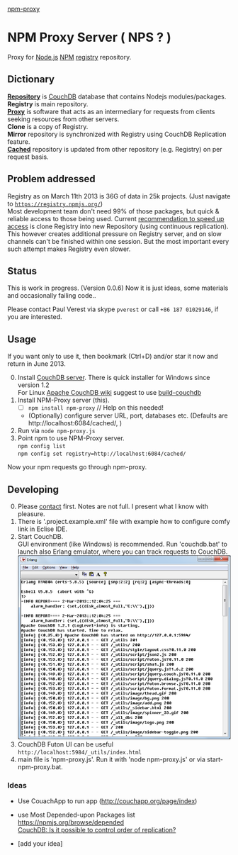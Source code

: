 [npm-proxy](https://github.com/PaulVI/npm-proxy/)

# NPM Proxy Server ( NPS ? )

Proxy for [Node.js](http://www.nodejs.org/) [NPM](https://npmjs.org/doc/README.html) [registry](https://npmjs.org) repository.

## Dictionary

[**Repository**](http://en.wikipedia.org/wiki/Software_repository) is [CouchDB](http://couchdb.apache.org/) database that contains Nodejs modules/packages.  
**Registry** is main repository.  
[**Proxy**](http://en.wikipedia.org/wiki/Proxy_server) is software that acts as an intermediary for requests from clients seeking resources from other servers.  
**Clone** is a copy of Registry.   
**Mirror** repository is synchronized with Registry using CouchDB Replication feature.  
[**Cached**](http://en.wikipedia.org/wiki/Cache_%28computing%29) repository is updated from other repository (e.g. Registry) on per request basis.  

## Problem addressed

Registry as on March 11th 2013 is 36G of data in 25k projects. (Just navigate to <code>https://registry.npmjs.org/</code>)  
Most development team don't need 99% of those packages, but quick & reliable access to those being used. 
Current [recommendation to speed up access](https://github.com/isaacs/npm/blob/master/doc/cli/registry.md#can-i-run-my-own-private-registry) is clone Registry into new Repository (using continuous replication). This however creates additional pressure on Registry server, 
and on slow channels can't be finished within one session. But the most important every such attempt makes Registry even slower.

## Status 

This is work in progress. (Version 0.0.6)
Now it is just ideas, some materials and occasionally failing code.. 

Please contact Paul Verest via skype <code>pverest</code> or call <code>+86 187 01029146</code>, if you are interested.

## Usage

If you want only to use it, then bookmark (Ctrl+D) and/or star it now and return in June 2013.

0. Install [CouchDB server](http://couchdb.apache.org/#download).
	There is quick installer for Windows since version 1.2  
	For Linux [Apache CouchDB wiki](http://wiki.apache.org/couchdb/Installing_on_Ubuntu) suggest to use [build-couchdb](https://github.com/iriscouch/build-couchdb)
1. Install NPM-Proxy server (this).
	- [ ] <code>npm install npm-proxy</code> // Help on this needed!
	- (Optionally) configure server URL, port, databases etc. (Defaults are http://localhost:6084/cached/, )
2. Run via <code>node npm-proxy.js</code>		
2. Point npm to use NPM-Proxy server.  
	<code>npm config list</code>  
	<code>npm config set registry=http://localhost:6084/cached/</code>
	
Now your npm requests go through npm-proxy.	

## Developing

0. Please [contact](#status) first. Notes are not full. I present what I know with pleasure.
1. There is '.project.example.xml' file with example how to configure comfy link in Eclise IDE.   
1. Start CouchDB.  
	GUI environment (like Windows) is recommended. Run 'couchdb.bat' to launch also Erlang emulator, where you can track requests to CouchDB.  
![Erlang_emulator](public/Erlang_emulator.png)
2. CouchDB Futon UI can be useful <code>http://localhost:5984/_utils/index.html</code>
2. main file is 'npm-proxy.js'. Run it with 'node npm-proxy.js' or via start-npm-proxy.bat.

### Ideas

* Use CouachApp to run app (http://couchapp.org/page/index)
 
* use Most Depended-upon Packages list https://npmjs.org/browse/depended  
[CouchDB: Is it possible to control order of replication?](http://stackoverflow.com/questions/15285520/couchdb-is-it-possible-to-control-order-of-replication)

* [add your idea]
 